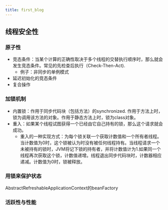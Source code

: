 ```yaml
---
title: first_blog
---
```



## 线程安全性

### 原子性


* 竞态条件：当某个计算的正确性取决于多个线程的交替执行顺序时，那么就会发生竞态条件。常见的先检查后执行（Check-Then-Act).
	* 例子：非同步的单例模式
* 延迟初始化的竞态条件
* 复合操作


### 加锁机制

* 内置锁：作用于同步代码块（包括方法）的synchronized.
	作用于方法上时，锁为调用该方法的对象。作用于静态方法上时，锁为class对象。
* 重入：如果某个线程试图获得一个已经由它自己持有的锁，那么这个请求就会成功。
	* 重入的一种实现方式：为每个锁关联一个获取计数值和一个所有者线程。当计数值为0时，这个锁被认为时没有被任何线程持有。当线程请求一个未被持有的锁时，JVM将记下锁的持有者，并将计数值计为1.如果同一个线程再次获取这个锁，计数值递增。线程退出同步代码块时，计数器相应递减。计数值为0时，锁被释放。


### 用锁来保护状态

AbstractRefreshableApplicationContext的beanFactory


### 活跃性与性能




